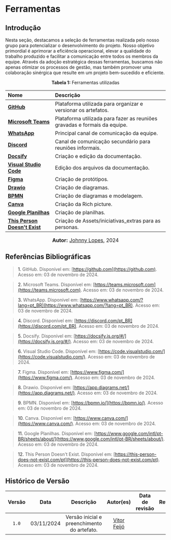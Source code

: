 # Ferramentas

## Introdução
Nesta seção, destacamos a seleção de ferramentas realizada pelo nosso grupo para potencializar o desenvolvimento do projeto. Nosso objetivo primordial é aprimorar a eficiência operacional, elevar a qualidade do trabalho produzido e facilitar a comunicação entre todos os membros da equipe. Através da adoção estratégica dessas ferramentas, buscamos não apenas otimizar os processos de gestão, mas também promover uma colaboração sinérgica que resulte em um projeto bem-sucedido e eficiente.

<p align="center"> <strong> Tabela 1:</strong> Ferramentas utilizadas </p>

<center>

| Nome | Descrição |
| :-- | :-- |
| **[GitHub](#anchor_1)** | Plataforma utilizada para organizar e versionar os artefatos. |
| **[Microsoft Teams](#anchor_2)** | Plataforma utilizada para fazer as reuniões gravadas e formais da equipe. |
| **[WhatsApp](#anchor_3)** | Principal canal de comunicação da equipe. |
| **[Discord](#anchor_4)** | Canal de comunicação secundário para reuniões informais. |
| **[Docsify](#anchor_5)** | Criação e edição da documentação. |
| **[Visual Studio Code](#anchor_6)** | Edição dos arquivos da documentação. |
| **[Figma](#anchor_7)** | Criação de protótipos. |
| **[Drawio](#anchor_8)** | Criação de diagramas. |
| **[BPMN](#anchor_9)** | Criação de diagramas e modelagem. |
| **[Canva](#anchor_10)** | Criação da Rich picture. |
| **[Google Planilhas](#anchor_11)** | Criação de planilhas. |
| **[This Person Doesn't Exist](#anchor_12)** | Criação de Assets/iniciativas_extras para as personas. |

</center>

<font size="3"><p style="text-align: center"><b>Autor:</b> [Johnny Lopes](https://github.com/JohnnyLopess), 2024</p></font>

## Referências Bibliográficas

> <a id="anchor_1">1.</a> GitHub. Disponível em: [https://github.com](https://github.com). Acesso em: 03 de novembro de 2024.

> <a id="anchor_2">2.</a> Microsoft Teams. Disponível em: [https://teams.microsoft.com](https://teams.microsoft.com). Acesso em: 03 de novembro de 2024.

> <a id="anchor_3">3.</a> WhatsApp. Disponível em: [https://www.whatsapp.com/?lang=pt_BR](https://www.whatsapp.com/?lang=pt_BR). Acesso em: 03 de novembro de 2024.

> <a id="anchor_4">4.</a> Discord. Disponível em: [https://discord.com/pt_BR](https://discord.com/pt_BR). Acesso em: 03 de novembro de 2024.

> <a id="anchor_5">5.</a> Docsify. Disponível em: [https://docsify.js.org/#/](https://docsify.js.org/#/). Acesso em: 03 de novembro de 2024.

> <a id="anchor_6">6.</a> Visual Studio Code. Disponível em: [https://code.visualstudio.com/](https://code.visualstudio.com/). Acesso em: 03 de novembro de 2024.

> <a id="anchor_7">7.</a> Figma. Disponível em: [https://www.figma.com/](https://www.figma.com/). Acesso em: 03 de novembro de 2024.

> <a id="anchor_8">8.</a> Drawio. Disponível em: [https://app.diagrams.net/](https://app.diagrams.net/). Acesso em: 03 de novembro de 2024.

> <a id="anchor_9">9.</a> BPMN. Disponível em: [https://bpmn.io/](https://bpmn.io/). Acesso em: 03 de novembro de 2024.

> <a id="anchor_10">10.</a> Canva. Disponível em: [https://www.canva.com/](https://www.canva.com/). Acesso em: 03 de novembro de 2024.

> <a id="anchor_11">11.</a> Google Planilhas. Disponível em: [https://www.google.com/intl/pt-BR/sheets/about/](https://www.google.com/intl/pt-BR/sheets/about/). Acesso em: 03 de novembro de 2024.

> <a id="anchor_12" >12.</a> This Person Doesn't Exist. Disponível em: [https://this-person-does-not-exist.com/pt](https://this-person-does-not-exist.com/pt). Acesso em: 03 de novembro de 2024.


## Histórico de Versão
| Versão | Data | Descrição | Autor(es) | Data de revisão | Revisor(es) |
| :-: | :-: | :-: | :-: | :-: | :-: |
| `1.0` | 03/11/2024 | Versão inicial e preenchimento do artefato. | [Vitor Feijó](https://github.com/vitorfleonardo) |  |  |

